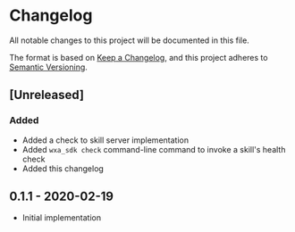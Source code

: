 # Changelog
All notable changes to this project will be documented in this file.

The format is based on [Keep a Changelog](https://keepachangelog.com/en/1.0.0/),
and this project adheres to [Semantic Versioning](https://semver.org/spec/v2.0.0.html).

## [Unreleased]

### Added
- Added a check to skill server implementation
- Added `wxa_sdk check` command-line command to invoke a skill's health check
- Added this changelog

## 0.1.1 - 2020-02-19

- Initial implementation
